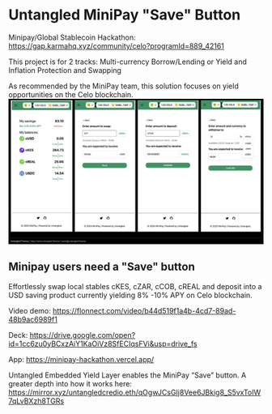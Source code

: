 # Untangled MiniPay "Save" Button

Minipay/Global Stablecoin Hackathon: https://gap.karmahq.xyz/community/celo?programId=889_42161

This project is for 2 tracks: Multi-currency Borrow/Lending or Yield and Inflation Protection and Swapping 

As recommended by the MiniPay team, this solution focuses on yield opportunities on the Celo blockchain. 
![Save Button](Untangled_Minipay_"Save"_button.png)

## Minipay users need a "Save" button
Effortlessly swap local stables cKES, cZAR, cCOB, cREAL and deposit into a USD saving product currently yielding 8% -10% APY on Celo blockchain.

Video demo: https://flonnect.com/video/b44d519f1a4b-4cd7-89ad-48b9ac6989f1 

Deck: https://drive.google.com/open?id=1cc6zu0yBCxzAiY1KaOiVz8SfECIqsFVi&usp=drive_fs 

App: https://minipay-hackathon.vercel.app/ 

Untangled Embedded Yield Layer enables the MiniPay “Save” button. A greater depth into how it works here: https://mirror.xyz/untangledcredio.eth/qOgwJCsGIj8Vee6JBkig8_S5vxToIW7qLvBXzh8TGRs
